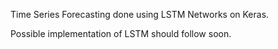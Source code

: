 Time Series Forecasting done using LSTM Networks on Keras.

Possible implementation of LSTM should follow soon.

